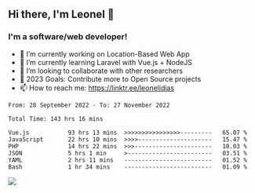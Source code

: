 ## Hi there, I'm Leonel 👋

### I'm a software/web developer!
- 🔭 I’m currently working on Location-Based Web App
- 🌱 I’m currently learning Laravel with Vue.js + NodeJS
- 👯 I’m looking to collaborate with other researchers
- 🥅 2023 Goals: Contribute more to Open Source projects
- 📫 How to reach me: https://linktr.ee/leoneljdias

<!--START_SECTION:waka-->

```text
From: 28 September 2022 - To: 27 November 2022

Total Time: 143 hrs 16 mins

Vue.js           93 hrs 13 mins  >>>>>>>>>>>>>>>>---------   65.07 %
JavaScript       22 hrs 10 mins  >>>>---------------------   15.47 %
PHP              14 hrs 22 mins  >>>----------------------   10.03 %
JSON             5 hrs 1 min     >------------------------   03.51 %
YAML             2 hrs 11 mins   -------------------------   01.52 %
Bash             1 hr 34 mins    -------------------------   01.09 %
```

<!--END_SECTION:waka-->

![](https://komarev.com/ghpvc/?username=leoneljdias&color=blue&style=flat-square)
